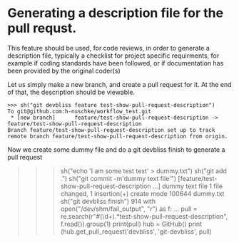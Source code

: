 # Generating a description file for the pull requst.
This feature should be used, for code reviews, in order to generate a description file, typically a checklist
for project specific requirments, for example if coding standards have been followed, or if documentation has been provided by
the original coder(s)

Let us simply make a new branch, and create a pull request for it. At the end of that, the description should be viewable.

    >>> sh("git devbliss feature test-show-pull-request-description")
    To git@github.com:h-nuschke/workflow_test.git
     * [new branch]      feature/test-show-pull-request-description -> feature/test-show-pull-request-description
    Branch feature/test-show-pull-request-description set up to track remote branch feature/test-show-pull-request-description from origin.
    
Now we create some dummy file and do a git devbliss finish to generate a pull request
   >>> sh("echo 'I am some test text' > dummy.txt")
   >>> sh("git add .")
   >>> sh("git commit -m'dummy text file'")
   [feature/test-show-pull-request-description ...] dummy text file
    1 file changed, 1 insertion(+)
    create mode 100644 dummy.txt
   >>> sh("git devbliss finish")
   914
   >>> with open("/dev/shm/fail_output", "r") as f:
   ...     pull = re.search(r"#(\d+).*test-show-pull-request-description", f.read()).group(1)
   >>> print(pull)
   >>> hub = GitHub()
   >>> print (hub.get_pull_request('devbliss', 'git-devbliss', pull)



